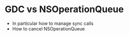 # GDC vs NSOperationQueue
* In particular how to manage sync calls
* How to cancel NSOperationQueue

